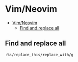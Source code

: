 # Vim/Neovim
<!--ts-->
* [Vim/Neovim](vim.md#vimneovim)
   * [Find and replace all](vim.md#find-and-replace-all)

<!-- Added by: runner, at: Wed Oct  6 08:27:41 UTC 2021 -->

<!--te-->

## Find and replace all
```vim
:%s/replace_this/replace_with/g
```
